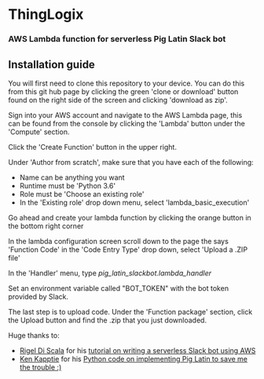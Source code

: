 # ThingLogix
### AWS Lambda function for serverless Pig Latin Slack bot


## Installation guide  

You will first need to clone this repository to your device.  You can do this from this git hub page by clicking the green
'clone or download' button found on the right side of the screen and clicking 'download as zip'.<br>

Sign into your AWS account and navigate to the AWS Lambda page, this can be found from the console by clicking the
'Lambda' button under the 'Compute' section.<br>

Click the 'Create Function' button in the upper right.<br>

Under 'Author from scratch', make sure that you have each of the following:
- Name can be anything you want
- Runtime must be 'Python 3.6'
- Role must be 'Choose an existing role'
- In the 'Existing role' drop down menu, select 'lambda_basic_execution'

Go ahead and create your lambda function by clicking the orange button in the bottom right corner

In the lambda configuration screen scroll down to the page the says 'Function Code'
in the 'Code Entry Type' drop down, select 'Upload a .ZIP file'

In the 'Handler' menu, type *pig_latin_slackbot.lambda_handler*

Set an environment variable called "BOT_TOKEN" with the bot token provided by Slack.

The last step is to upload code.  Under the 'Function package' section, click the Upload button and find the .zip that you just downloaded.



Huge thanks to:
* [Rigel Di Scala](https://chatbotslife.com/@zedr) for his [tutorial on writing a serverless Slack bot using AWS](https://chatbotslife.com/write-a-serverless-slack-chat-bot-using-aws-e2d2432c380e)
* [Ken Kapptie](https://gist.github.com/kappter) for his [Python code on implementing Pig Latin to save me the trouble :)](https://gist.github.com/kappter/9936137)
